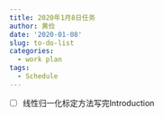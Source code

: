```yaml
---
title: 2020年1月8日任务
author: 黄俭
date: '2020-01-08'
slug: to-do-list
categories:
  - work plan
tags:
  - Schedule
---
```


- [ ] 线性归一化标定方法写完Introduction
